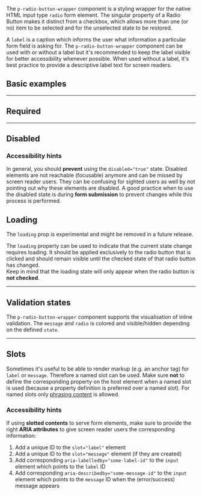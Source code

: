 <ComponentHeading name="Radio Button Wrapper"></ComponentHeading>

The `p-radio-button-wrapper` component is a styling wrapper for the native HTML input type `radio` form element. The
singular property of a Radio Button makes it distinct from a checkbox, which allows more than one (or no) item to be
selected and for the unselected state to be restored.

A `label` is a caption which informs the user what information a particular form field is asking for. The
`p-radio-button-wrapper` component can be used with or without a label but it's recommended to keep the label visible
for better accessibility whenever possible. When used without a label, it's best practice to provide a descriptive label
text for screen readers.

<TableOfContents></TableOfContents>

## Basic examples

<Playground :markup="hideLabelMarkup" :config="config">
  <PlaygroundSelect v-model="hideLabel" :values="hideLabels" name="hideLabel"></PlaygroundSelect>
</Playground>

---

## Required

<Playground :markup="required" :config="config"></Playground>

---

## Disabled

<Playground :markup="disabled" :config="config"></Playground>

### <A11yIcon></A11yIcon> Accessibility hints

In general, you should **prevent** using the `disabled="true"` state. Disabled elements are not reachable (focusable)
anymore and can be missed by screen reader users. They can be confusing for sighted users as well by not pointing out
why these elements are disabled. A good practice when to use the disabled state is during **form submission** to prevent
changes while this process is performed.

## Loading

<Notification heading="Attention" heading-tag="h3" state="warning">
  The <code>loading</code> prop is experimental and might be removed in a future release.
</Notification>

The `loading` property can be used to indicate that the current state change requires loading. It should be applied
exclusively to the radio button that is clicked and should remain visible until the checked state of that radio button
has changed.  
Keep in mind that the loading state will only appear when the radio button is **not checked**.

<Playground :markup="loading" :config="config"></Playground>

---

## Validation states

The `p-radio-button-wrapper` component supports the visualisation of inline validation. The `message` and `radio` is
colored and visible/hidden depending on the defined `state`.

<Playground :markup="stateMarkup" :config="config">
  <PlaygroundSelect v-model="state" :values="states" name="state"></PlaygroundSelect>
</Playground>

---

## Slots

Sometimes it's useful to be able to render markup (e.g. an anchor tag) for `label` or `message`. Therefore a named slot
can be used. Make sure **not** to define the corresponding property on the host element when a named slot is used
(because a property definition is preferred over a named slot). For named slots only
[phrasing content](https://developer.mozilla.org/en-US/docs/Web/Guide/HTML/Content_categories#Phrasing_content) is
allowed.

<Playground :markup="slots" :config="config"></Playground>

### <A11yIcon></A11yIcon> Accessibility hints

If using **slotted contents** to serve form elements, make sure to provide the right **ARIA attributes** to give screen
reader users the corresponding information:

1. Add a unique ID to the `slot="label"` element
1. Add a unique ID to the `slot="message"` element (if they are created)
1. Add corresponding `aria-labelledby="some-label-id"` to the `input` element which points to the `label` ID
1. Add corresponding `aria-describedby="some-message-id"` to the `input` element which points to the `message` ID when
   the (error/success) message appears

<script lang="ts">
import Vue from 'vue';
import Component from 'vue-class-component';
import { FORM_STATES } from '../../utils'; 

@Component
export default class Code extends Vue {
  config = { themeable: true, spacing: 'block' };

  hideLabel = false;
  hideLabels = [false, true, '{ base: true, l: false }'];
  get hideLabelMarkup() {
    return `<p-radio-button-wrapper label="Some label" hide-label="${this.hideLabel}">
  <input type="radio" name="some-name-1" />
</p-radio-button-wrapper>
<p-radio-button-wrapper label="Some label" hide-label="${this.hideLabel}">
  <input type="radio" name="some-name-1" />
</p-radio-button-wrapper>`;
  }
  
  required =
`<p-radio-button-wrapper label="Some label">
  <input type="radio" name="some-name-2" required />
</p-radio-button-wrapper>
<p-radio-button-wrapper label="Some label">
  <input type="radio" name="some-name-2" required checked />
</p-radio-button-wrapper>`;

  disabled =
`<p-radio-button-wrapper label="Some label">
  <input type="radio" name="some-name-3" disabled />
</p-radio-button-wrapper>
<p-radio-button-wrapper label="Some label">
  <input type="radio" name="some-name-3" disabled checked />
</p-radio-button-wrapper>`;

  loading = 
`<p-radio-button-wrapper label="Some label" loading="true">
  <input type="radio" name="some-name-4" />
</p-radio-button-wrapper>
<p-radio-button-wrapper label="Some label">
  <input type="radio" name="some-name-4" checked />
</p-radio-button-wrapper>`;

  state = 'error';
  states = FORM_STATES;
  get stateMarkup() {
    const attr = ` message="${this.state !== 'none' ? `Some ${this.state} validation message.` : ''}"`;
    return `<p-radio-button-wrapper label="Some label" state="${this.state}">
  <input type="radio" name="some-name-5" />
</p-radio-button-wrapper>
<p-radio-button-wrapper label="Some label" state="${this.state}"${attr}>
  <input type="radio" name="some-name-5" />
</p-radio-button-wrapper>`;
    }
    
  slots =
`<p-radio-button-wrapper state="error">
  <span slot="label" id="some-label-id-1">Some label with a <a href="https://designsystem.porsche.com">link</a>.</span>
  <input type="radio" name="some-name-6" aria-labelledby="some-label-id-1" />
</p-radio-button-wrapper>
<p-radio-button-wrapper state="error">
  <span slot="label" id="some-label-id-2">Some label with a <a href="https://designsystem.porsche.com">link</a>.</span>
  <input type="radio" name="some-name-6" aria-labelledby="some-label-id-2" aria-describedby="some-message-id" />
  <span slot="message" id="some-message-id">Some error message with a <a href="https://designsystem.porsche.com">link</a>.</span>
</p-radio-button-wrapper>`
}
</script>
